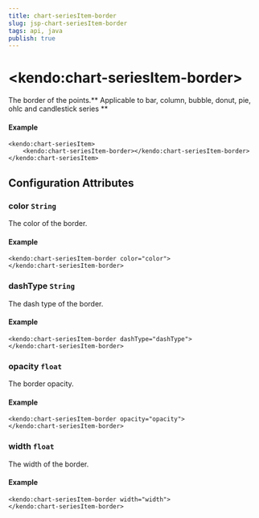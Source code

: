 ```yaml
---
title: chart-seriesItem-border
slug: jsp-chart-seriesItem-border
tags: api, java
publish: true
---
```


# \<kendo:chart-seriesItem-border\>

The border of the points.** Applicable to bar, column, bubble, donut, pie, ohlc and candlestick series **

#### Example
    <kendo:chart-seriesItem>
        <kendo:chart-seriesItem-border></kendo:chart-seriesItem-border>
    </kendo:chart-seriesItem>

## Configuration Attributes

### color `String`

The color of the border.

#### Example
    <kendo:chart-seriesItem-border color="color">
    </kendo:chart-seriesItem-border>

### dashType `String`

The dash type of the border.

#### Example
    <kendo:chart-seriesItem-border dashType="dashType">
    </kendo:chart-seriesItem-border>

### opacity `float`

The border opacity.

#### Example
    <kendo:chart-seriesItem-border opacity="opacity">
    </kendo:chart-seriesItem-border>

### width `float`

The width of the border.

#### Example
    <kendo:chart-seriesItem-border width="width">
    </kendo:chart-seriesItem-border>

